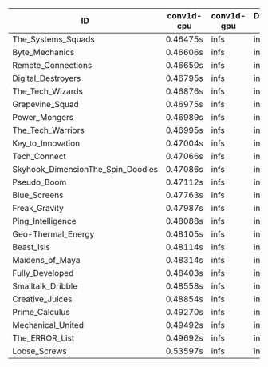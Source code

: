 |ID|conv1d-cpu|conv1d-gpu|DWSPConv2D-gpu|gemm-gpu|avg|
|-|-|-|-|-|-|
|The_Systems_Squads|0.46475s|infs|infs|11.45088s|infs|
|Byte_Mechanics|0.46606s|infs|infs|4.76675s|infs|
|Remote_Connections|0.46650s|infs|infs|4.79638s|infs|
|Digital_Destroyers|0.46795s|infs|infs|4.46718s|infs|
|The_Tech_Wizards|0.46876s|infs|infs|4.48658s|infs|
|Grapevine_Squad|0.46975s|infs|infs|4.49186s|infs|
|Power_Mongers|0.46989s|infs|infs|4.51436s|infs|
|The_Tech_Warriors|0.46995s|infs|infs|4.49251s|infs|
|Key_to_Innovation|0.47004s|infs|infs|4.48984s|infs|
|Tech_Connect|0.47066s|infs|infs|4.49820s|infs|
|Skyhook_DimensionThe_Spin_Doodles|0.47086s|infs|infs|4.49734s|infs|
|Pseudo_Boom|0.47112s|infs|infs|10.44805s|infs|
|Blue_Screens|0.47763s|infs|infs|4.74617s|infs|
|Freak_Gravity|0.47987s|infs|infs|4.87060s|infs|
|Ping_Intelligence|0.48088s|infs|infs|4.61338s|infs|
|Geo-Thermal_Energy|0.48105s|infs|infs|4.77861s|infs|
|Beast_Isis|0.48114s|infs|infs|4.74598s|infs|
|Maidens_of_Maya|0.48314s|infs|infs|4.75560s|infs|
|Fully_Developed|0.48403s|infs|infs|4.77519s|infs|
|Smalltalk_Dribble|0.48558s|infs|infs|4.71093s|infs|
|Creative_Juices|0.48854s|infs|infs|4.78384s|infs|
|Prime_Calculus|0.49270s|infs|infs|4.77055s|infs|
|Mechanical_United|0.49492s|infs|infs|4.75063s|infs|
|The_ERROR_List|0.49692s|infs|infs|4.72520s|infs|
|Loose_Screws|0.53597s|infs|infs|4.77699s|infs|
